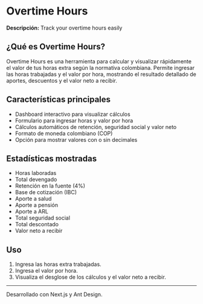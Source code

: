 # Overtime Hours

**Descripción:** Track your overtime hours easily

## ¿Qué es Overtime Hours?

Overtime Hours es una herramienta para calcular y visualizar rápidamente el valor de tus horas extra según la normativa colombiana. Permite ingresar las horas trabajadas y el valor por hora, mostrando el resultado detallado de aportes, descuentos y el valor neto a recibir.

## Características principales

- Dashboard interactivo para visualizar cálculos
- Formulario para ingresar horas y valor por hora
- Cálculos automáticos de retención, seguridad social y valor neto
- Formato de moneda colombiano (COP)
- Opción para mostrar valores con o sin decimales

## Estadísticas mostradas

- Horas laboradas
- Total devengado
- Retención en la fuente (4%)
- Base de cotización (IBC)
- Aporte a salud
- Aporte a pensión
- Aporte a ARL
- Total seguridad social
- Total descontado
- Valor neto a recibir

## Uso

1. Ingresa las horas extra trabajadas.
2. Ingresa el valor por hora.
3. Visualiza el desglose de los cálculos y el valor neto a recibir.

---

Desarrollado con Next.js y Ant Design.

